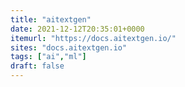 ```yaml
---
title: "aitextgen"
date: 2021-12-12T20:35:01+0000
itemurl: "https://docs.aitextgen.io/"
sites: "docs.aitextgen.io"
tags: ["ai","ml"]
draft: false
---
```

